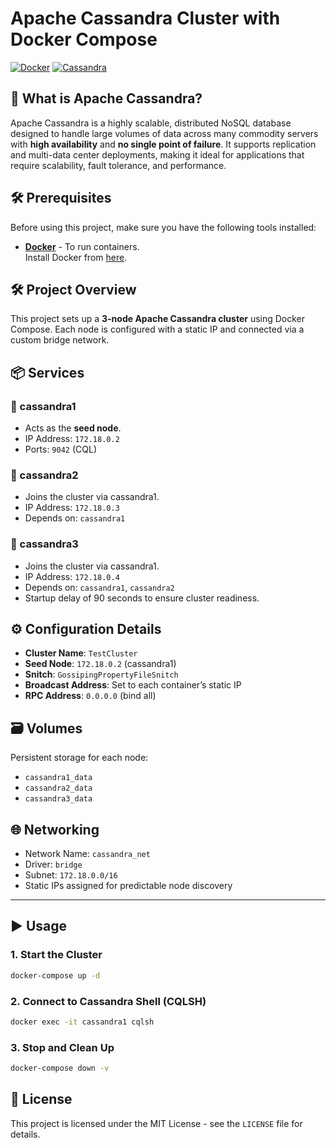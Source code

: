 # Apache Cassandra Cluster with Docker Compose
[![Docker](https://img.shields.io/badge/Docker-Required-blue.svg)](https://www.docker.com/)
[![Cassandra](https://img.shields.io/badge/Cassandra-4.1-yellow.svg)](https://cassandra.apache.org/)

## 📖 What is Apache Cassandra?

Apache Cassandra is a highly scalable, distributed NoSQL database designed to handle large volumes of data across many commodity servers with **high availability** and **no single point of failure**. It supports replication and multi-data center deployments, making it ideal for applications that require scalability, fault tolerance, and performance.

## 🛠️ Prerequisites

Before using this project, make sure you have the following tools installed:

- [**Docker**](https://www.docker.com/) - To run containers.  
  Install Docker from [here](https://www.docker.com/get-started).

## 🛠️ Project Overview

This project sets up a **3-node Apache Cassandra cluster** using Docker Compose. Each node is configured with a static IP and connected via a custom bridge network.

## 📦 Services

### 🔹 cassandra1

- Acts as the **seed node**.
- IP Address: `172.18.0.2`
- Ports: `9042` (CQL)

### 🔹 cassandra2

- Joins the cluster via cassandra1.
- IP Address: `172.18.0.3`
- Depends on: `cassandra1`

### 🔹 cassandra3

- Joins the cluster via cassandra1.
- IP Address: `172.18.0.4`
- Depends on: `cassandra1`, `cassandra2`
- Startup delay of 90 seconds to ensure cluster readiness.

## ⚙️ Configuration Details

- **Cluster Name**: `TestCluster`
- **Seed Node**: `172.18.0.2` (cassandra1)
- **Snitch**: `GossipingPropertyFileSnitch`
- **Broadcast Address**: Set to each container’s static IP
- **RPC Address**: `0.0.0.0` (bind all)

## 🗃️ Volumes

Persistent storage for each node:

- `cassandra1_data`
- `cassandra2_data`
- `cassandra3_data`


## 🌐 Networking

- Network Name: `cassandra_net`
- Driver: `bridge`
- Subnet: `172.18.0.0/16`
- Static IPs assigned for predictable node discovery

---

## ▶️ Usage

### 1. Start the Cluster

```bash
docker-compose up -d
```

### 2. Connect to Cassandra Shell (CQLSH)

```bash
docker exec -it cassandra1 cqlsh
```

### 3. Stop and Clean Up

```bash
docker-compose down -v
```

## 📜 License

This project is licensed under the MIT License - see the `LICENSE` file for details.

